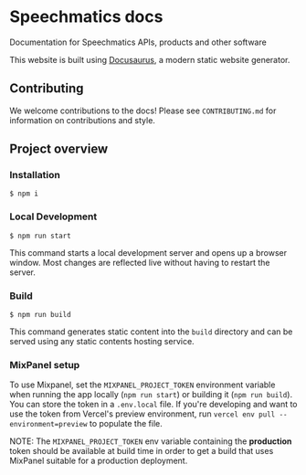 # Speechmatics docs

Documentation for Speechmatics APIs, products and other software

This website is built using [Docusaurus](https://docusaurus.io/), a modern static website generator.

## Contributing

We welcome contributions to the docs! Please see `CONTRIBUTING.md` for information on contributions and style.

## Project overview

### Installation

```
$ npm i
```

### Local Development

```
$ npm run start
```

This command starts a local development server and opens up a browser window. Most changes are reflected live without having to restart the server.

### Build

```
$ npm run build
```

This command generates static content into the `build` directory and can be served using any static contents hosting service.

### MixPanel setup

To use Mixpanel, set the `MIXPANEL_PROJECT_TOKEN` environment variable when running the app locally (`npm run start`) or building it (`npm run build`). You can store the token in a `.env.local` file. If you're developing and want to use the token from Vercel's preview environment, run `vercel env pull --environment=preview` to populate the file.


NOTE: The `MIXPANEL_PROJECT_TOKEN` env variable containing the **production** token should be available at build time in order to get a build that uses MixPanel suitable for a production deployment.
